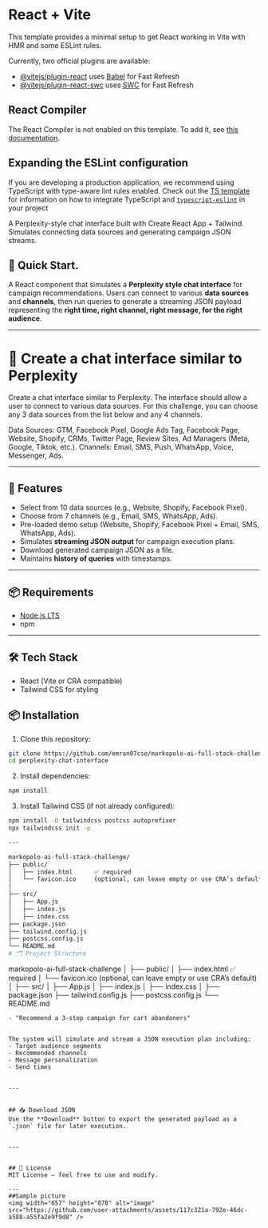 # React + Vite

This template provides a minimal setup to get React working in Vite with HMR and some ESLint rules.

Currently, two official plugins are available:

- [@vitejs/plugin-react](https://github.com/vitejs/vite-plugin-react/blob/main/packages/plugin-react) uses [Babel](https://babeljs.io/) for Fast Refresh
- [@vitejs/plugin-react-swc](https://github.com/vitejs/vite-plugin-react/blob/main/packages/plugin-react-swc) uses [SWC](https://swc.rs/) for Fast Refresh

## React Compiler

The React Compiler is not enabled on this template. To add it, see [this documentation](https://react.dev/learn/react-compiler/installation).

## Expanding the ESLint configuration

If you are developing a production application, we recommend using TypeScript with type-aware lint rules enabled. Check out the [TS template](https://github.com/vitejs/vite/tree/main/packages/create-vite/template-react-ts) for information on how to integrate TypeScript and [`typescript-eslint`](https://typescript-eslint.io) in your project


A Perplexity-style chat interface built with Create React App + Tailwind.
Simulates connecting data sources and generating campaign JSON streams.


## 🚀 Quick Start.

A React component that simulates a **Perplexity style chat interface** for campaign recommendations. 
Users can connect to various **data sources** and **channels**, then run queries to generate a streaming JSON payload 
representing the **right time, right channel, right message, for the right audience**.


---

# 📂 Create a chat interface similar to Perplexity

Create a chat interface similar to Perplexity. The interface should allow a user to connect to various data sources. For this challenge, you can choose any 3 data sources from the list below and any 4 channels.

Data Sources: GTM, Facebook Pixel, Google Ads Tag, Facebook Page, Website, Shopify, CRMs, Twitter Page, Review Sites, Ad Managers (Meta, Google, Tiktok, etc.).
Channels: Email, SMS, Push, WhatsApp, Voice, Messenger, Ads. 

---

## 🚀 Features
- Select from 10 data sources (e.g., Website, Shopify, Facebook Pixel).
- Choose from 7 channels (e.g., Email, SMS, WhatsApp, Ads).
- Pre-loaded demo setup (Website, Shopify, Facebook Pixel + Email, SMS, WhatsApp, Ads).
- Simulates **streaming JSON output** for campaign execution plans.
- Download generated campaign JSON as a file.
- Maintains **history of queries** with timestamps.
---

## 📦 Requirements
- [Node.js LTS](https://nodejs.org/en/download/) 
- npm  

---

## 🛠️ Tech Stack
- React (Vite or CRA compatible)
- Tailwind CSS for styling

## 📦 Installation


1. Clone this repository:
```bash
git clone https://github.com/emran07cse/markopolo-ai-full-stack-challenge.git
cd perplexity-chat-interface
```


2. Install dependencies:
```bash
npm install
```


3. Install Tailwind CSS (if not already configured):
```bash
npm install -D tailwindcss postcss autoprefixer
npx tailwindcss init -p

---

markopolo-ai-full-stack-challenge/
├── public/
│   ├── index.html      ✅ required
│   └── favicon.ico     (optional, can leave empty or use CRA’s default)
│
├── src/
│   ├── App.js
│   ├── index.js
│   ├── index.css
├── package.json
├── tailwind.config.js
├── postcss.config.js
└── README.md
# 🗂 Project Structure
```
markopolo-ai-full-stack-challenge
│
├── public/
│   ├── index.html      ✅ required
│   └── favicon.ico     (optional, can leave empty or use CRA’s default)
│
├── src/
│   ├── App.js
│   ├── index.js
│   ├── index.css
│
├── package.json
├── tailwind.config.js
├── postcss.config.js
└── README.md

```## 🎯 Example Query
- "Recommend a 3-step campaign for cart abandoners"


The system will simulate and stream a JSON execution plan including:
- Target audience segments
- Recommended channels
- Message personalization
- Send times


---


## 📥 Download JSON
Use the **Download** button to export the generated payload as a `.json` file for later execution.


---


## 📜 License
MIT License — feel free to use and modify.

--- 
##Sample picture
<img width="657" height="878" alt="image" src="https://github.com/user-attachments/assets/117c321a-792e-46dc-a588-a55fa2e9f9d8" />

